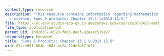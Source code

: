 ```yaml
---
content_type: resource
description: "This resource contains information regarding mathematics for computer\
  \ science: Sums & products: Chapter 13.1 \u2013 13.5."
file: https://ol-ocw-studio-app-qa.s3.amazonaws.com/courses/6-042j-mathematics-for-computer-science-spring-2015/83cce691604be64fbc2a72de1b37fdf7_MIT6_042JS15_Session23.pdf
file_type: application/pdf
parent_uid: 1bd2d357-6523-fe6c-8a8f-82aaec579197
resourcetype: Document
title: "Sums & Products: Chapter 13.1 \u2013 13.5"
uid: 83cce691-604b-e64f-bc2a-72de1b37fdf7
---
```

